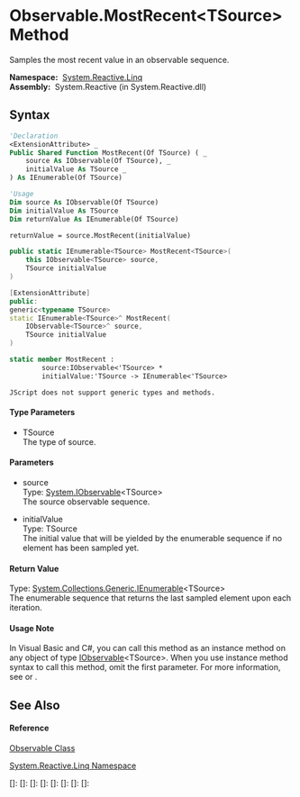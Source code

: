 # Observable.MostRecent\<TSource\> Method

Samples the most recent value in an observable sequence.

**Namespace:**  [System.Reactive.Linq](System.Reactive.Linq\System.Reactive.Linq.md)  
**Assembly:**  System.Reactive (in System.Reactive.dll)

## Syntax

```vb
'Declaration
<ExtensionAttribute> _
Public Shared Function MostRecent(Of TSource) ( _
    source As IObservable(Of TSource), _
    initialValue As TSource _
) As IEnumerable(Of TSource)
```

```vb
'Usage
Dim source As IObservable(Of TSource)
Dim initialValue As TSource
Dim returnValue As IEnumerable(Of TSource)

returnValue = source.MostRecent(initialValue)
```

```csharp
public static IEnumerable<TSource> MostRecent<TSource>(
    this IObservable<TSource> source,
    TSource initialValue
)
```

```c++
[ExtensionAttribute]
public:
generic<typename TSource>
static IEnumerable<TSource>^ MostRecent(
    IObservable<TSource>^ source, 
    TSource initialValue
)
```

```fsharp
static member MostRecent : 
        source:IObservable<'TSource> * 
        initialValue:'TSource -> IEnumerable<'TSource> 
```

```jscript
JScript does not support generic types and methods.
```

#### Type Parameters

- TSource  
  The type of source.

#### Parameters

- source  
  Type: [System.IObservable](https://msdn.microsoft.com/en-us/library/Dd990377)\<TSource\>  
  The source observable sequence.

- initialValue  
  Type: TSource  
  The initial value that will be yielded by the enumerable sequence if no element has been sampled yet.

#### Return Value

Type: [System.Collections.Generic.IEnumerable](https://msdn.microsoft.com/en-us/library/9eekhta0)\<TSource\>  
The enumerable sequence that returns the last sampled element upon each iteration.

#### Usage Note

In Visual Basic and C\#, you can call this method as an instance method on any object of type [IObservable](https://msdn.microsoft.com/en-us/library/Dd990377)\<TSource\>. When you use instance method syntax to call this method, omit the first parameter. For more information, see [](https://msdn.microsoft.com/en-us/library/Bb384936) or [](https://msdn.microsoft.com/en-us/library/Bb383977).

## See Also

#### Reference

[Observable Class](Observable\Observable.md)

[System.Reactive.Linq Namespace](System.Reactive.Linq\System.Reactive.Linq.md)

[]: 
[]: 
[]: 
[]: 
[]: 
[]: 
[]: 
[]: 
